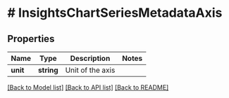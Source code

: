 # # InsightsChartSeriesMetadataAxis

## Properties

Name | Type | Description | Notes
------------ | ------------- | ------------- | -------------
**unit** | **string** | Unit of the axis |

[[Back to Model list]](../../README.md#models) [[Back to API list]](../../README.md#endpoints) [[Back to README]](../../README.md)
